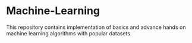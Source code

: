 # Machine-Learning
This repository contains implementation of basics and advance hands on machine learning algorithms with popular datasets.
